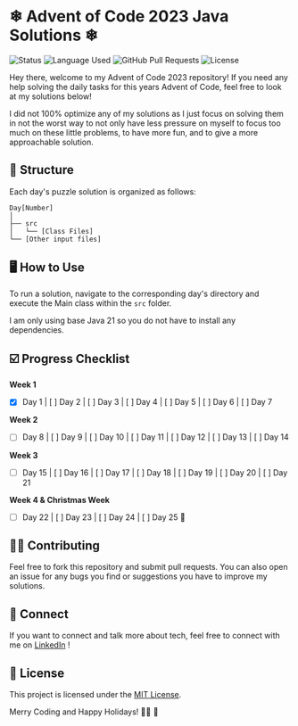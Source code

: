 # ❄ Advent of Code 2023 Java Solutions ❄︎

![Status](https://img.shields.io/badge/status-active-success.svg)
![Language Used](https://img.shields.io/github/languages/top/soradotwav/adventofcode2023)
![GitHub Pull Requests](https://img.shields.io/github/issues-pr/soradotwav/adventofcode2023.svg)
![License](https://img.shields.io/badge/license-MIT-blue.svg)



Hey there, welcome to my Advent of Code 2023 repository! If you need any help solving the daily tasks for this years Advent of Code, feel free to look at my solutions below!

I did not 100% optimize any of my solutions as I just focus on solving them in not the worst way to not only have less pressure on myself to focus too much on these little problems, to have more fun, and to give a more approachable solution.

## 📁 Structure

Each day's puzzle solution is organized as follows:

```
Day[Number]
│
├── src
│   └── [Class Files]
└── [Other input files]
```

## 🖥️ How to Use

To run a solution, navigate to the corresponding day's directory and execute the Main class within the `src` folder.

I am only using base Java 21 so you do not have to install any dependencies.

## ☑️ Progress Checklist

**Week 1**
- [x] Day 1 | [ ] Day 2 | [ ] Day 3 | [ ] Day 4 | [ ] Day 5 | [ ] Day 6 | [ ] Day 7

**Week 2**
- [ ] Day 8 | [ ] Day 9 | [ ] Day 10 | [ ] Day 11 | [ ] Day 12 | [ ] Day 13 | [ ] Day 14

**Week 3**
- [ ] Day 15 | [ ] Day 16 | [ ] Day 17 | [ ] Day 18 | [ ] Day 19 | [ ] Day 20 | [ ] Day 21

**Week 4 & Christmas Week**
- [ ] Day 22 | [ ] Day 23 | [ ] Day 24 | [ ] Day 25 🌟

## 🤝🏻 Contributing

Feel free to fork this repository and submit pull requests. You can also open an issue for any bugs you find or suggestions you have to improve my solutions.

## 💬 Connect

If you want to connect and talk more about tech, feel free to connect with me on [LinkedIn](https://linkedin.com/in/wocheslander) !

## 📜 License

This project is licensed under the [MIT License](LICENSE).

Merry Coding and Happy Holidays! 🎅🏻 🎁
